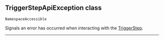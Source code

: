 ## TriggerStepApiException class

`NamespaceAccessible`

Signals an error has occurred when interacting with the [TriggerStep](apis/TriggerStepApi/TriggerStep.md).

---
